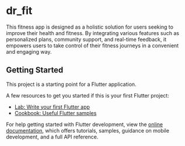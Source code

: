 # dr_fit

This fitness app is designed as a holistic solution for users seeking to improve their health and fitness. By integrating various features such as personalized plans, community support, and real-time feedback, it empowers users to take control of their fitness journeys in a convenient and engaging way.

## Getting Started

This project is a starting point for a Flutter application.

A few resources to get you started if this is your first Flutter project:

- [Lab: Write your first Flutter app](https://docs.flutter.dev/get-started/codelab)
- [Cookbook: Useful Flutter samples](https://docs.flutter.dev/cookbook)

For help getting started with Flutter development, view the
[online documentation](https://docs.flutter.dev/), which offers tutorials,
samples, guidance on mobile development, and a full API reference.
